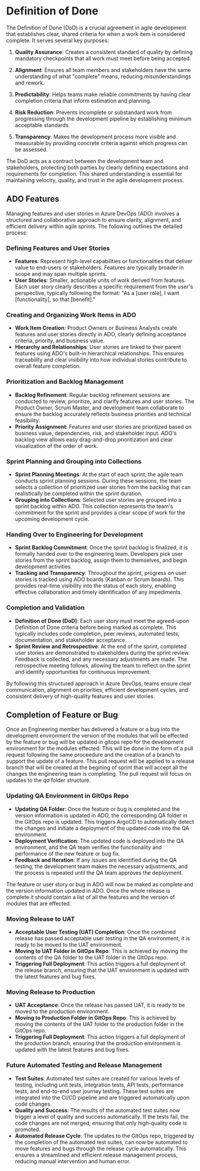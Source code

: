 # Definition of Done

The Definition of Done (DoD) is a crucial agreement in agile development that establishes clear, shared criteria for when a work item is considered complete. It serves several key purposes:

1. **Quality Assurance**: Creates a consistent standard of quality by defining mandatory checkpoints that all work must meet before being accepted.

2. **Alignment**: Ensures all team members and stakeholders have the same understanding of what "complete" means, reducing misunderstandings and rework.

3. **Predictability**: Helps teams make reliable commitments by having clear completion criteria that inform estimation and planning.

4. **Risk Reduction**: Prevents incomplete or substandard work from progressing through the development pipeline by establishing minimum acceptable standards.

5. **Transparency**: Makes the development process more visible and measurable by providing concrete criteria against which progress can be assessed.

The DoD acts as a contract between the development team and stakeholders, protecting both parties by clearly defining expectations and requirements for completion. This shared understanding is essential for maintaining velocity, quality, and trust in the agile development process.

## ADO Features

Managing features and user stories in Azure DevOps (ADO) involves a structured and collaborative approach to ensure clarity, alignment, and efficient delivery within agile sprints. The following outlines the detailed process:

### Defining Features and User Stories
- **Features**: Represent high-level capabilities or functionalities that deliver value to end-users or stakeholders. Features are typically broader in scope and may span multiple sprints.
- **User Stories**: Smaller, actionable units of work derived from features. Each user story clearly describes a specific requirement from the user's perspective, typically following the format: "As a [user role], I want [functionality], so that [benefit]."

### Creating and Organizing Work Items in ADO
- **Work Item Creation**: Product Owners or Business Analysts create features and user stories directly in ADO, clearly defining acceptance criteria, priority, and business value.
- **Hierarchy and Relationships**: User stories are linked to their parent features using ADO's built-in hierarchical relationships. This ensures traceability and clear visibility into how individual stories contribute to overall feature completion.

### Prioritization and Backlog Management
- **Backlog Refinement**: Regular backlog refinement sessions are conducted to review, prioritize, and clarify features and user stories. The Product Owner, Scrum Master, and development team collaborate to ensure the backlog accurately reflects business priorities and technical feasibility.
- **Priority Assignment**: Features and user stories are prioritized based on business value, dependencies, risk, and stakeholder input. ADO's backlog view allows easy drag-and-drop prioritization and clear visualization of the order of work.

### Sprint Planning and Grouping into Collections
- **Sprint Planning Meetings**: At the start of each sprint, the agile team conducts sprint planning sessions. During these sessions, the team selects a collection of prioritized user stories from the backlog that can realistically be completed within the sprint duration.
- **Grouping into Collections**: Selected user stories are grouped into a sprint backlog within ADO. This collection represents the team's commitment for the sprint and provides a clear scope of work for the upcoming development cycle.

### Handing Over to Engineering for Development
- **Sprint Backlog Commitment**: Once the sprint backlog is finalized, it is formally handed over to the engineering team. Developers pick user stories from the sprint backlog, assign them to themselves, and begin development activities.
- **Tracking and Transparency**: Throughout the sprint, progress on user stories is tracked using ADO boards (Kanban or Scrum boards). This provides real-time visibility into the status of each story, enabling effective collaboration and timely identification of any impediments.

### Completion and Validation
- **Definition of Done (DoD)**: Each user story must meet the agreed-upon Definition of Done criteria before being marked as complete. This typically includes code completion, peer reviews, automated tests, documentation, and stakeholder acceptance.
- **Sprint Review and Retrospective**: At the end of the sprint, completed user stories are demonstrated to stakeholders during the sprint review. Feedback is collected, and any necessary adjustments are made. The retrospective meeting follows, allowing the team to reflect on the sprint and identify opportunities for continuous improvement.

By following this structured approach in Azure DevOps, teams ensure clear communication, alignment on priorities, efficient development cycles, and consistent delivery of high-quality features and user stories.

## Completion of Feature or Bug

Once an Engineering member has delivered a feature or a bug into the development environment the version of the modules that will be effected by the feature or bug will be updated in gitops repo for the development environment for the modules effected. This will be done in the form of a pull request following the same proceedure and the creation of a branch to support the update of a feature. This pull request will be applied to a release branch that will be created at the begining of sprint that will accept all the changes the engineering team is completing. The pull request will focus on updates to the *qa* folder structure.

### Updating QA Environment in GitOps Repo
- **Updating QA Folder**: Once the feature or bug is completed and the version information is updated in ADO, the corresponding QA folder in the GitOps repo is updated. This triggers ArgoCD to automatically detect the changes and initiate a deployment of the updated code into the QA environment.
- **Deployment Verification**: The updated code is deployed into the QA environment, and the QA team verifies the functionality and performance of the new feature or bug fix.
- **Feedback and Iteration**: If any issues are identified during the QA testing, the development team makes the necessary adjustments, and the process is repeated until the QA team approves the deployment.


The feature or user story or bug in ADO will now be maked as complete and the version information updated in ADO. Once the whole release is complete it should contain a list of all the features and the version of modules that are effected.

### Moving Release to UAT

- **Acceptable User Testing (UAT) Completion**: Once the combined release has passed acceptable user testing in the QA environment, it is ready to be moved to the UAT environment.
- **Moving to UAT Folder in GitOps Repo**: This is achieved by moving the contents of the QA folder to the UAT folder in the GitOps repo.
- **Triggering Full Deployment**: This action triggers a full deployment of the release branch, ensuring that the UAT environment is updated with the latest features and bug fixes.

### Moving Release to Production

- **UAT Acceptance**: Once the release has passed UAT, it is ready to be moved to the production environment.
- **Moving to Production Folder in GitOps Repo**: This is achieved by moving the contents of the UAT folder to the production folder in the GitOps repo.
- **Triggering Full Deployment**: This action triggers a full deployment of the production branch, ensuring that the production environment is updated with the latest features and bug fixes.

### Future Automated Testing and Release Management
- **Test Suites**: Automated test suites are created for various levels of testing, including unit tests, integration tests, API tests, performance tests, and end-to-end user journey testing. These test suites are integrated into the CI/CD pipeline and are triggered automatically upon code changes.
- **Quality and Success**: The results of the automated test suites now trigger a level of quality and success automatically. If the tests fail, the code changes are not merged, ensuring that only high-quality code is promoted.
- **Automated Release Cycle**: The updates to the GitOps repo, triggered by the completion of the automated test suites, can now be automated to move features and bugs through the release cycle automatically. This ensures a streamlined and efficient release management process, reducing manual intervention and human error.
